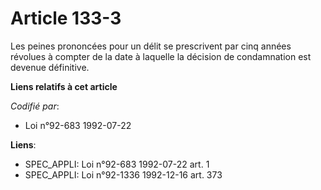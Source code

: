 # Article 133-3

Les peines prononcées pour un délit se prescrivent par cinq années révolues à compter de la date à laquelle la décision de
condamnation est devenue définitive.

**Liens relatifs à cet article**

_Codifié par_:

  - Loi n°92-683 1992-07-22

**Liens**:

  - SPEC_APPLI: Loi n°92-683 1992-07-22 art. 1
  - SPEC_APPLI: Loi n°92-1336 1992-12-16 art. 373
